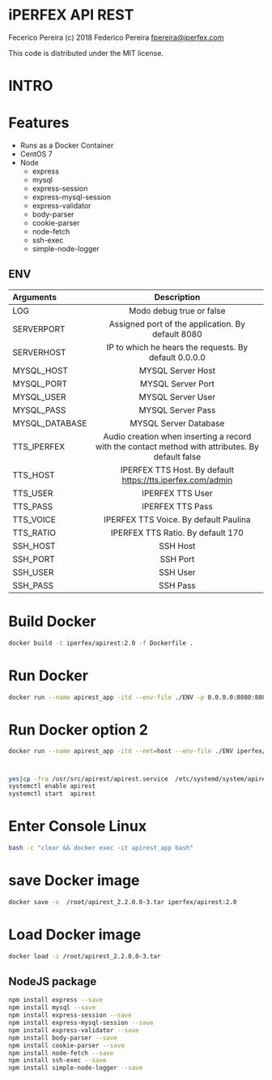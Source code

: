 # iPERFEX API REST

Fecerico Pereira (c) 2018
Federico Pereira <fpereira@iperfex.com>

This code is distributed under the MIT license.

# INTRO

# Features
- Runs as a Docker Container
- CentOS 7
- Node
    - express
    - mysql
    - express-session
    - express-mysql-session
    - express-validator
    - body-parser
    - cookie-parser
    - node-fetch
    - ssh-exec
    - simple-node-logger

## ENV

| Arguments  | Description  |
| :------------ |:------------------------------------------------: 
| LOG  | Modo debug true or false |
| SERVERPORT  | Assigned port of the application. By default 8080 |
| SERVERHOST  | IP to which he hears the requests. By default 0.0.0.0 |
| MYSQL_HOST  | MYSQL Server Host |
| MYSQL_PORT  | MYSQL Server Port |
| MYSQL_USER  | MYSQL Server User |
| MYSQL_PASS  | MYSQL Server Pass |
| MYSQL_DATABASE | MYSQL Server Database |
| TTS_IPERFEX | Audio creation when inserting a record with the contact method with attributes. By default false |
| TTS_HOST | IPERFEX TTS Host. By default https://tts.iperfex.com/admin |
| TTS_USER | IPERFEX TTS User |
| TTS_PASS | IPERFEX TTS Pass |
| TTS_VOICE  | IPERFEX TTS Voice. By default Paulina |
| TTS_RATIO  | IPERFEX TTS Ratio. By default 170 |
| SSH_HOST  | SSH Host |
| SSH_PORT  | SSH Port |
| SSH_USER  | SSH User |
| SSH_PASS  | SSH Pass |

# Build Docker

```bash
docker build -t iperfex/apirest:2.0 -f Dockerfile .
```

# Run Docker
```bash
docker run --name apirest_app -itd --env-file ./ENV -p 0.0.0.0:8080:8080/tcp  iperfex/apirest:2.0
```
# Run Docker option 2
```bash
docker run --name apirest_app -itd --net=host --env-file ./ENV iperfex/apirest:2.0
```

# 
```bash
yes|cp -fra /usr/src/apirest/apirest.service  /etc/systemd/system/apirest.service
systemctl enable apirest
systemctl start  apirest
```

# Enter Console Linux
```bash
bash -c "clear && docker exec -it apirest_app bash"
```

# save Docker image
```bash
docker save -o  /root/apirest_2.2.0.0-3.tar iperfex/apirest:2.0
```
# Load Docker image
```bash
docker load -i /root/apirest_2.2.0.0-3.tar
```

## NodeJS package

```bash
npm install express --save
npm install mysql --save
npm install express-session --save
npm install express-mysql-session --save
npm install express-validator --save
npm install body-parser --save
npm install cookie-parser --save
npm install node-fetch --save
npm install ssh-exec --save
npm install simple-node-logger --save
```
